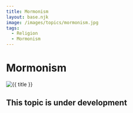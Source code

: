 ```yaml
---
title: Mormonism
layout: base.njk
image: /images/topics/mormonism.jpg
tags:
  - Religion
  - Mormonism
---
```


# Mormonism

<img src="{{ image }}" alt="{{ title }}" class="topic-page-image">

## This topic is under development